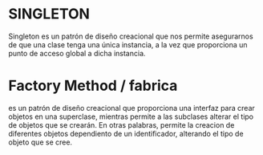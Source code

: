 # SINGLETON

Singleton es un patrón de diseño creacional que nos permite asegurarnos de que una clase tenga una única instancia, a la vez que proporciona un punto de acceso global a dicha instancia.

# Factory Method /  fabrica

es un patrón de diseño creacional que proporciona una interfaz para crear objetos en una superclase, mientras permite a las subclases alterar el tipo de objetos que se crearán.
En otras palabras, permite la creacion de diferentes objetos dependiento de un identificador, alterando el tipo de objeto que se cree.
